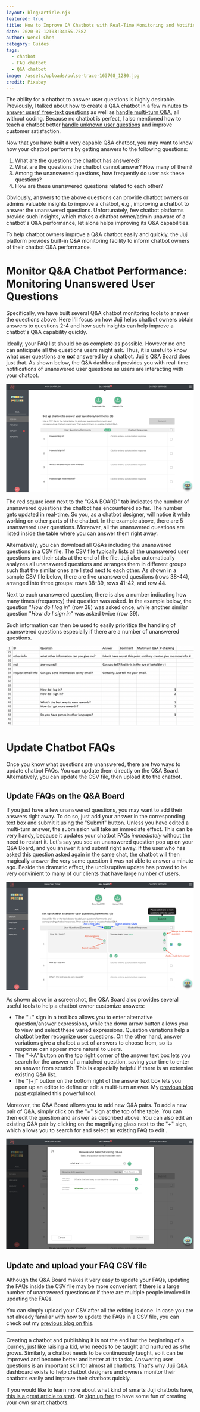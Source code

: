 ```yaml
---
layout: blog/article.njk
featured: true
title: How to Improve QA Chatbots with Real-Time Monitoring and Notification
date: 2020-07-12T03:34:55.758Z
author: Wenxi Chen
category: Guides
tags:
  - chatbot
  - FAQ chatbot
  - Q&A chatbot
image: /assets/uploads/pulse-trace-163708_1280.jpg
credit: Pixabay
---
```

The ability for a chatbot to answer user questions is highly desirable. Previously, I talked about how to create a Q&A chatbot in a few minutes to [answer users' free-text questions](https://juji.io/blog/building-a-smart-chatbot-in-a-few-minutes-to-answer-free-text-questions/) as well as [handle multi-turn Q&A](https://juji.io/blog/how-to-make-your-chatbot-to-answer-non-trivial-questions/), all without coding. Because no chatbot is perfect, I also mentioned how to teach a chatbot better [handle unknown user questions](https://juji.io/blog/question-recommendation/) and improve customer satisfaction.  

Now that you have built a very capable Q&A chatbot, you may want to know how your chatbot performs by getting answers to the following questions:

1. What are the questions the chatbot has answered?
2. What are the questions the chatbot cannot answer?  How many of them?
3. Among the unanswered questions, how frequently do user ask these questions? 
4. How are these unanswered questions related to each other? 

Obviously, answers to the above questions can provide chatbot owners or admins valuable insights to improve a chatbot, e.g., improving a chatbot to answer the unanswered questions.  Unfortunately, few chatbot platforms provide such insights, which makes a chatbot owner/admin unaware of a chatbot's Q&A performance, let alone helps improving its Q&A capabilities.  

To help chatbot owners improve a Q&A chatbot easily and quickly, the Juji platform provides built-in Q&A monitoring facility to inform chatbot owners of their chatbot Q&A performance. 

# Monitor Q&A Chatbot Performance: Monitoring Unanswered User Questions

Specifically, we have built several Q&A chatbot monitoring tools to answer the questions above. Here I'll focus on how Juji helps chatbot owners obtain answers to questions 2-4 and how such insights can help improve a chatbot's Q&A capability quickly.

Ideally, your FAQ list should be as complete as possible. However no one can anticipate all the questions users might ask. Thus, it is useful to know what user questions are ***not*** answered by a chatbot. Juji's Q&A Board does just that. As shown below, the Q&A dashboard provides you with real-time notifications of unanswered user questions as users are interacting with your chatbot. 

![A real-time dashboard displaying a list of user questions that a chatbot cannot answer.](/assets/uploads/screen-shot-2020-07-11-at-5.52.19-pm.png "Juji Q&A Board is a real-time dashboard that displays a list of unanswered user questions. ")

The red square icon next to the "Q&A BOARD" tab indicates the number of unanswered questions the chatbot has encountered so far. The number gets updated in real-time. So you, as a chatbot designer, will notice it while working on other parts of the chatbot. In the example above, there are 5 unanswered user questions. Moreover, all the unanswered questions are listed inside the table where you can answer them right away.

Alternatively, you can download all Q&As including the unanswered questions in a CSV file. The CSV file typically lists all the unanswered user questions and their stats at the end of the file. Juji also automatically analyzes all unanswered questions and arranges them in different groups such that the similar ones are listed next to each other. As shown in a sample CSV file below, there are five unanswered questions (rows 38-44), arranged into three groups: rows 38-39, rows 41-42, and row 44. 

Next to each unanswered question, there is also a number indicating how many times (frequency) that question was asked. In the example below, the question "*How do I log in*" (row 38) was asked once, while another similar question "*How do I sign in*" was asked twice (row 39). 

Such information can then be used to easily prioritize the handling of unanswered questions especially if there are a number of unanswered questions.  

![Downloaded Q&A CSV groups related unanswered questions together with stats on how many times each question has been asked](/assets/uploads/screen-shot-2020-06-30-at-10.01.17-pm.png "Downloaded Q&A CSV groups related unanswered questions together with stats on how many times each question has been asked")

# Update Chatbot FAQs

Once you know what questions are unanswered, there are two ways to update chatbot FAQs. You can update them directly on the Q&A Board. Alternatively, you can update the CSV file, then upload it to the chatbot.

## Update FAQs on the Q&A Board

If you just have a few unanswered questions, you may want to add their answers right away. To do so, just add your answer in the corresponding text box and submit it using the "Submit" button. Unless you have edited a multi-turn answer, the submission will take an immediate effect. This can be very handy, because it updates your chatbot FAQs *immediately* without the need to restart it. Let's say you see an unanswered question pop up on your Q&A Board, and you answer it and submit right away. If the user who has asked this question asked again in the same chat, the chatbot will then magically answer the very same question it was not able to answer a minute ago. Beside the dramatic effect, the undisruptive update has proved to be very convinient to many of our clients that have large number of users.

![Add an answer to an unanswered question in Q&A Board](/assets/uploads/screen-shot-2020-07-13-at-9.04.45-pm-copy.png "Add an answer to an unanswered question in Q&A Board")

As shown above in a screenshot, the Q&A Board also provides several useful tools to help a chatbot owner customize answers:

* The "+" sign in a text box allows you to enter alternative question/answer expressions, while the down arrow button allows you to view and select these varied expressions. Question variations help a chatbot better recognize user questions. On the other hand, answer variations give a chatbot a set of answers to choose from, so its response can appear more natural to users.
* The "→A" button on the top right corner of the answer text box lets you search for the answer of a matched question, saving your time to enter an answer from scratch.  This is especially helpful if there is an extensive existing Q&A list.
* The "\[+]" button on the bottom right of the answer text box lets you open up an editor to define or edit a multi-turn answer.  My [previous blog post](https://juji.io/blog/how-to-make-your-chatbot-to-answer-non-trivial-questions/) explained this powerful tool.

Moreover, the Q&A Board allows you to add new Q&A pairs. To add a new pair of Q&A, simply click on the "+" sign at the top of the table. You can then edit the question and answer as described above. You can also edit an existing Q&A pair by clicking on the magnifying glass next to the "+" sign, which allows you to search for and select an existing FAQ to edit .

![Search an existing FAQ to edit](/assets/uploads/screen-shot-2020-07-11-at-7.38.19-pm.png "Search an existing FAQ to edit")

## Update and upload your FAQ CSV file

Although the Q&A Board makes it very easy to update your FAQs, updating the FAQs inside the CSV file may be more convenient if there is a large number of unanswered questions or if there are multiple people involved in updating the FAQs. 

You can simply upload your CSV after all the editing is done. In case you are not already familiar with how to update the FAQs in a CSV file, you can check out my [previous blog on this](https://juji.io/blog/building-a-smart-chatbot-in-a-few-minutes-to-answer-free-text-questions/).

- - -

Creating a chatbot and publishing it is not the end but the beginning of a journey, just like raising a kid, who needs to be taught and nurtured as s/he grows.  Similarly, a chatbot needs to be continuously taught, so it can be improved and become better and better at its tasks. Answering user questions is an important skill for almost all chatbots. That's why Juji Q&A dashboard exists to help chatbot designers and owners monitor their chatbots easily and improve their chatbots quickly.

If you would like to learn more about what kind of smarts Juji chatbots have, [this is a great article to start](https://juji.io/blog/where-is-artificial-intelligence-ai-how-to-make-a-chatbot-smart/). Or [sign up free](https://juji.io/signup) to have some fun of creating your own smart chatbots.